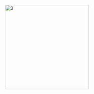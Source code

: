 
<img width="278" alt="3" src="https://github.com/user-attachments/assets/1aaa6763-969e-4f1f-89ec-28cae4d9e648" />


